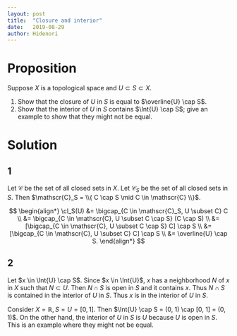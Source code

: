 ```yaml
---
layout: post
title:  "Closure and interior"
date:   2019-08-29
author: Hidenori
---
```


# Proposition
Suppose $X$ is a topological space and $U \subset S \subset X$.

1. Show that the closure of $U$ in $S$ is equal to $\overline{U} \cap S$.
1. Show that the interior of $U$ in $S$ contains $\Int{U} \cap S$; give an example to show that they might not be equal.

# Solution

## 1

Let $\mathscr{C}$ be the set of all closed sets in $X$.
Let $\mathscr{C}_S$ be the set of all closed sets in $S$.
Then $\mathscr{C}_S = \\{ C \cap S \mid C \in \mathscr{C} \\}$.

$$
\begin{align*}
  \cl_S(U)
    &= \bigcap_{C \in \mathscr{C}_S, U \subset C} C \\
    &= \bigcap_{C \in \mathscr{C}, U \subset C \cap S} (C \cap S) \\
    &= [\bigcap_{C \in \mathscr{C}, U \subset C \cap S} C] \cap S \\
    &= [\bigcap_{C \in \mathscr{C}, U \subset C} C] \cap S \\
    &= \overline{U} \cap S.
\end{align*}
$$

## 2
Let $x \in \Int{U} \cap S$.
Since $x \in \Int{U}$, $x$ has a neighborhood $N$ of $x$ in $X$ such that $N \subset U$.
Then $N \cap S$ is open in $S$ and it contains $x$.
Thus $N \cap S$ is contained in the interior of $U$ in $S$.
Thus $x$ is in the interior of $U$ in $S$.

Consider $X = \mathbb{R}, S = U = [0, 1]$.
Then $\Int{U} \cap S = (0, 1) \cap [0, 1] = (0, 1)$.
On the other hand, the interior of $U$ in $S$ is $U$ because $U$ is open in $S$.
This is an example where they might not be equal.
